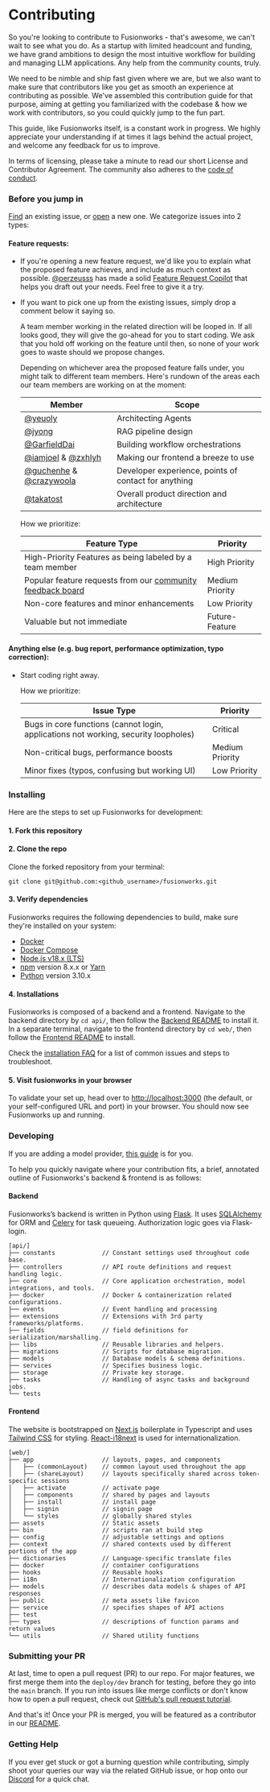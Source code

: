 # Contributing

So you're looking to contribute to Fusionworks - that's awesome, we can't wait to see what you do. As a startup with limited headcount and funding, we have grand ambitions to design the most intuitive workflow for building and managing LLM applications. Any help from the community counts, truly.

We need to be nimble and ship fast given where we are, but we also want to make sure that contributors like you get as smooth an experience at contributing as possible. We've assembled this contribution guide for that purpose, aiming at getting you familiarized with the codebase & how we work with contributors, so you could quickly jump to the fun part.

This guide, like Fusionworks itself, is a constant work in progress. We highly appreciate your understanding if at times it lags behind the actual project, and welcome any feedback for us to improve.

In terms of licensing, please take a minute to read our short License and Contributor Agreement. The community also adheres to the [code of conduct](https://github.com/langgenius/.github/blob/main/CODE\_OF\_CONDUCT.md).

### Before you jump in

[Find](https://github.com/langgenius/fusionworks/issues?q=is:issue+is:closed) an existing issue, or [open](https://github.com/langgenius/fusionworks/issues/new/choose) a new one. We categorize issues into 2 types:

#### Feature requests:

* If you're opening a new feature request, we'd like you to explain what the proposed feature achieves, and include as much context as possible. [@perzeusss](https://github.com/perzeuss) has made a solid [Feature Request Copilot](https://udify.app/chat/MK2kVSnw1gakVwMX) that helps you draft out your needs. Feel free to give it a try.
*   If you want to pick one up from the existing issues, simply drop a comment below it saying so.

    A team member working in the related direction will be looped in. If all looks good, they will give the go-ahead for you to start coding. We ask that you hold off working on the feature until then, so none of your work goes to waste should we propose changes.

    Depending on whichever area the proposed feature falls under, you might talk to different team members. Here's rundown of the areas each our team members are working on at the moment:

    | Member                                                                                  | Scope                                                |
    | --------------------------------------------------------------------------------------- | ---------------------------------------------------- |
    | [@yeuoly](https://github.com/Yeuoly)                                                    | Architecting Agents                                  |
    | [@jyong](https://github.com/JohnJyong)                                                  | RAG pipeline design                                  |
    | [@GarfieldDai](https://github.com/GarfieldDai)                                          | Building workflow orchestrations                     |
    | [@iamjoel](https://github.com/iamjoel) & [@zxhlyh](https://github.com/zxhlyh)           | Making our frontend a breeze to use                  |
    | [@guchenhe](https://github.com/guchenhe) & [@crazywoola](https://github.com/crazywoola) | Developer experience, points of contact for anything |
    | [@takatost](https://github.com/takatost)                                                | Overall product direction and architecture           |

    How we prioritize:

    | Feature Type                                                 | Priority        |
    | ------------------------------------------------------------ | --------------- |
    | High-Priority Features as being labeled by a team member     | High Priority   |
    | Popular feature requests from our [community feedback board](https://github.com/langgenius/fusionworks/discussions/categories/ideas) | Medium Priority |
    | Non-core features and minor enhancements                     | Low Priority    |
    | Valuable but not immediate                                   | Future-Feature  |

#### Anything else (e.g. bug report, performance optimization, typo correction):

*   Start coding right away.

    How we prioritize:

    | Issue Type                                                                          | Priority        |
    | ----------------------------------------------------------------------------------- | --------------- |
    | Bugs in core functions (cannot login, applications not working, security loopholes) | Critical        |
    | Non-critical bugs, performance boosts                                               | Medium Priority |
    | Minor fixes (typos, confusing but working UI)                                       | Low Priority    |

### Installing

Here are the steps to set up Fusionworks for development:

#### 1. Fork this repository

#### 2. Clone the repo

Clone the forked repository from your terminal:

```
git clone git@github.com:<github_username>/fusionworks.git
```

#### 3. Verify dependencies

Fusionworks requires the following dependencies to build, make sure they're installed on your system:

* [Docker](https://www.docker.com/)
* [Docker Compose](https://docs.docker.com/compose/install/)
* [Node.js v18.x (LTS)](http://nodejs.org)
* [npm](https://www.npmjs.com/) version 8.x.x or [Yarn](https://yarnpkg.com/)
* [Python](https://www.python.org/) version 3.10.x

#### 4. Installations

Fusionworks is composed of a backend and a frontend. Navigate to the backend directory by `cd api/`, then follow the  [Backend README](https://github.com/langgenius/fusionworks/blob/main/api/README.md) to install it. In a separate terminal, navigate to the frontend directory by `cd web/`, then follow the [Frontend README](https://github.com/langgenius/fusionworks/blob/main/web/README.md) to install.

Check the [installation FAQ](https://docs.fusionworks.ai/getting-started/faq/install-faq) for a list of common issues and steps to troubleshoot.

#### 5. Visit fusionworks in your browser

To validate your set up, head over to [http://localhost:3000](http://localhost:3000) (the default, or your self-configured URL and port) in your browser. You should now see Fusionworks up and running.

### Developing

If you are adding a model provider, [this guide](https://github.com/langgenius/fusionworks/blob/main/api/core/model\_runtime/README.md) is for you.

To help you quickly navigate where your contribution fits, a brief, annotated outline of Fusionworks's backend & frontend is as follows:

#### Backend

Fusionworks’s backend is written in Python using [Flask](https://flask.palletsprojects.com/en/3.0.x/). It uses [SQLAlchemy](https://www.sqlalchemy.org/) for ORM and [Celery](https://docs.celeryq.dev/en/stable/getting-started/introduction.html) for task queueing. Authorization logic goes via Flask-login.

```
[api/]
├── constants             // Constant settings used throughout code base.
├── controllers           // API route definitions and request handling logic.           
├── core                  // Core application orchestration, model integrations, and tools.
├── docker                // Docker & containerization related configurations.
├── events                // Event handling and processing
├── extensions            // Extensions with 3rd party frameworks/platforms.
├── fields                // field definitions for serialization/marshalling.
├── libs                  // Reusable libraries and helpers.
├── migrations            // Scripts for database migration.
├── models                // Database models & schema definitions.
├── services              // Specifies business logic.
├── storage               // Private key storage.      
├── tasks                 // Handling of async tasks and background jobs.
└── tests
```

#### Frontend

The website is bootstrapped on [Next.js](https://nextjs.org/) boilerplate in Typescript and uses [Tailwind CSS](https://tailwindcss.com/) for styling. [React-i18next](https://react.i18next.com/) is used for internationalization.

```
[web/]
├── app                   // layouts, pages, and components
│   ├── (commonLayout)    // common layout used throughout the app
│   ├── (shareLayout)     // layouts specifically shared across token-specific sessions 
│   ├── activate          // activate page
│   ├── components        // shared by pages and layouts
│   ├── install           // install page
│   ├── signin            // signin page
│   └── styles            // globally shared styles
├── assets                // Static assets
├── bin                   // scripts ran at build step
├── config                // adjustable settings and options 
├── context               // shared contexts used by different portions of the app
├── dictionaries          // Language-specific translate files 
├── docker                // container configurations
├── hooks                 // Reusable hooks
├── i18n                  // Internationalization configuration
├── models                // describes data models & shapes of API responses
├── public                // meta assets like favicon
├── service               // specifies shapes of API actions
├── test                  
├── types                 // descriptions of function params and return values
└── utils                 // Shared utility functions
```

### Submitting your PR

At last, time to open a pull request (PR) to our repo. For major features, we first merge them into the `deploy/dev` branch for testing, before they go into the `main` branch. If you run into issues like merge conflicts or don't know how to open a pull request, check out [GitHub's pull request tutorial](https://docs.github.com/en/pull-requests/collaborating-with-pull-requests).

And that's it! Once your PR is merged, you will be featured as a contributor in our [README](https://github.com/langgenius/fusionworks/blob/main/README.md).

### Getting Help

If you ever get stuck or got a burning question while contributing, simply shoot your queries our way via the related GitHub issue, or hop onto our [Discord](https://discord.gg/AhzKf7dNgk) for a quick chat.
